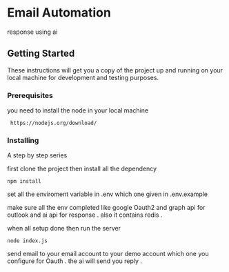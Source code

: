 # Email Automation 

response using ai 

## Getting Started

These instructions will get you a copy of the project up and running on your local machine for development and testing purposes. 

### Prerequisites

 you need to install the node in your local machine 

```
 https://nodejs.org/download/
```

### Installing

A step by step series 

first clone the project 
then install all the dependency 

```
npm install 
```

set all the enviroment variable in .env which one given in .env.example

make sure all the env completed like google Oauth2 and graph api for outlook and ai api for response .
also it contains redis .

when all setup done 
then run the server 
```
node index.js
```

send email to your email account to your demo account which one you configure for Oauth .
the ai will send you reply .



